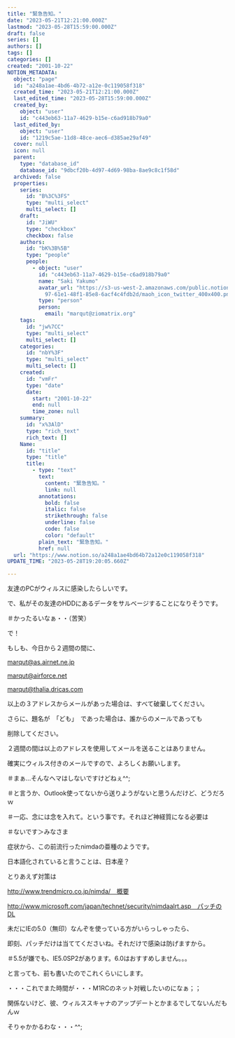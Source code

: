 ```yaml
---
title: "緊急告知。"
date: "2023-05-21T12:21:00.000Z"
lastmod: "2023-05-28T15:59:00.000Z"
draft: false
series: []
authors: []
tags: []
categories: []
created: "2001-10-22"
NOTION_METADATA:
  object: "page"
  id: "a248a1ae-4bd6-4b72-a12e-0c119058f318"
  created_time: "2023-05-21T12:21:00.000Z"
  last_edited_time: "2023-05-28T15:59:00.000Z"
  created_by:
    object: "user"
    id: "c443eb63-11a7-4629-b15e-c6ad918b79a0"
  last_edited_by:
    object: "user"
    id: "1219c5ae-11d8-48ce-aec6-d385ae29af49"
  cover: null
  icon: null
  parent:
    type: "database_id"
    database_id: "9dbcf20b-4d97-4d69-98ba-8ae9c8c1f58d"
  archived: false
  properties:
    series:
      id: "B%3C%3FS"
      type: "multi_select"
      multi_select: []
    draft:
      id: "JiWU"
      type: "checkbox"
      checkbox: false
    authors:
      id: "bK%3B%5B"
      type: "people"
      people:
        - object: "user"
          id: "c443eb63-11a7-4629-b15e-c6ad918b79a0"
          name: "Saki Yakumo"
          avatar_url: "https://s3-us-west-2.amazonaws.com/public.notion-static.com/3ad1c4\
            97-61e1-48f1-85e8-6acf4c4fdb2d/maoh_icon_twitter_400x400.png"
          type: "person"
          person:
            email: "marqut@ziomatrix.org"
    tags:
      id: "jw%7CC"
      type: "multi_select"
      multi_select: []
    categories:
      id: "nbY%3F"
      type: "multi_select"
      multi_select: []
    created:
      id: "vmFr"
      type: "date"
      date:
        start: "2001-10-22"
        end: null
        time_zone: null
    summary:
      id: "x%3AlD"
      type: "rich_text"
      rich_text: []
    Name:
      id: "title"
      type: "title"
      title:
        - type: "text"
          text:
            content: "緊急告知。"
            link: null
          annotations:
            bold: false
            italic: false
            strikethrough: false
            underline: false
            code: false
            color: "default"
          plain_text: "緊急告知。"
          href: null
  url: "https://www.notion.so/a248a1ae4bd64b72a12e0c119058f318"
UPDATE_TIME: "2023-05-28T19:20:05.660Z"

---
```

<link rel="stylesheet" href="https://cdn.jsdelivr.net/npm/katex@0.16.2/dist/katex.min.css" integrity="sha384-bYdxxUwYipFNohQlHt0bjN/LCpueqWz13HufFEV1SUatKs1cm4L6fFgCi1jT643X" crossorigin="anonymous">


友達のPCがウィルスに感染したらしいです。


で、私がその友達のHDDにあるデータをサルベージすることになりそうです。


＃かったるいなぁ・・（苦笑）


で！


もしも、今日から２週間の間に、


marqut@as.airnet.ne.jp


marqut@airforce.net


marqut@thalia.dricas.com


以上の３アドレスからメールがあった場合は、すべて破棄してください。


さらに、題名が　「ども」　であった場合は、誰からのメールであっても


削除してください。


２週間の間は以上のアドレスを使用してメールを送ることはありません。


確実にウィルス付きのメールですので、よろしくお願いします。


＃まぁ…そんなヘマはしないですけどねぇ^^;


＃と言うか、Outlook使ってないから送りようがないと思うんだけど、どうだろｗ


＃一応、念には念を入れて。という事です。それほど神経質になる必要は


＃ないです＞みなさま


症状から、この前流行ったnimdaの亜種のようです。


日本語化されていると言うことは、日本産？


とりあえず対策は


http://www.trendmicro.co.jp/nimda/　概要


http://www.microsoft.com/japan/technet/security/nimdaalrt.asp　パッチのDL


未だにIEの5.0（無印）なんぞを使っている方がいらっしゃったら、


即刻、パッチだけは当ててくださいね。それだけで感染は防げますから。


＃5.5が嫌でも、IE5.0SP2があります。6.0はおすすめしません。。。


と言っても、前も書いたのでこれくらいにします。


・・・これでまた時間が・・・M1RCのネット対戦したいのになぁ；；


関係ないけど、彼、ウィルススキャナのアップデートとかまるでしてないんだもんｗ


そりゃかかるわな・・・^^;

